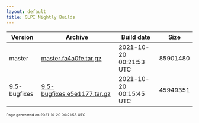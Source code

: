 ```yaml
---
layout: default
title: GLPI Nightly Builds
---
```


Version|Archive|Build date|Size
---|---|---|---
master|[master.fa4a0fe.tar.gz](master.fa4a0fe.tar.gz)|2021-10-20 00:21:53 UTC|85901480
9.5-bugfixes|[9.5-bugfixes.e5e1177.tar.gz](9.5-bugfixes.e5e1177.tar.gz)|2021-10-20 00:15:45 UTC|45949351

<font size="1">Page generated on 2021-10-20 00:21:53 UTC</font>
